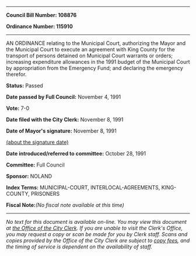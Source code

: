

********

**Council Bill Number: 108876**
   
**Ordinance Number: 115910**
********

 AN ORDINANCE relating to the Municipal Court, authorizing the Mayor and the Municipal Court to execute an agreement with King County for the transport of persons detained on Municipal Court warrants or orders; increasing expenditure allowances in the 1991 budget of the Municipal Court by appropriation from the Emergency Fund; and declaring the emergency therefor.

**Status:** Passed
   
**Date passed by Full Council:** November 4, 1991
   
**Vote:** 7-0
   
**Date filed with the City Clerk:** November 8, 1991
   
**Date of Mayor's signature:** November 8, 1991
   
[(about the signature date)](/~public/approvaldate.htm)
   
   
   
**Date introduced/referred to committee:** October 28, 1991
   
**Committee:** Full Council
   
**Sponsor:** NOLAND
   
   
**Index Terms:** MUNICIPAL-COURT, INTERLOCAL-AGREEMENTS, KING-COUNTY, PRISONERS

**Fiscal Note:**_(No fiscal note available at this time)_
********

_No text for this document is available on-line. You may view this document at [the Office of the City Clerk](http://www.seattle.gov/leg/clerk/contactUs.htm). If you are unable to visit the Clerk's Office, you may request a copy or scan be made for you by Clerk staff. Scans and copies provided by the Office of the City Clerk are subject to [copy fees](http://clerk.seattle.gov/~public/clerkfees.htm), and the timing of service is dependent on the availability of staff._

